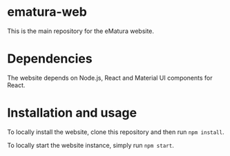 # ematura-web

This is the main repository for the eMatura website.

# Dependencies

The website depends on Node.js, React and Material UI components for React.

# Installation and usage

To locally install the website, clone this repository and then run `npm install`.

To locally start the website instance, simply run `npm start`.